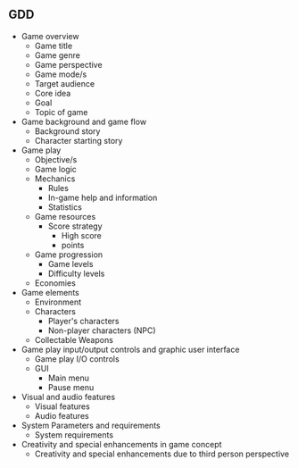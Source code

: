 ## GDD

- Game overview
	- Game title
	- Game genre
	- Game perspective
	- Game mode/s
	- Target audience
	- Core idea
	- Goal
	- Topic of game
- Game background and game flow
	- Background story
	- Character starting story
- Game play
	- Objective/s
	- Game logic
	- Mechanics
		- Rules
		- In-game help and information
		- Statistics
	- Game resources
		- Score strategy
			- High score
			- points
	- Game progression
		- Game levels
		- Difficulty levels
	- Economies
- Game elements
	- Environment
	- Characters
		- Player's characters
		- Non-player characters (NPC)
	- Collectable Weapons
- Game play input/output controls and graphic user interface
	- Game play I/O controls
	- GUI
		- Main menu
		- Pause menu
- Visual and audio features
	- Visual features
	- Audio features
- System Parameters and requirements
	- System requirements
- Creativity and special enhancements in game concept
	- Creativity and special enhancements due to third person perspective